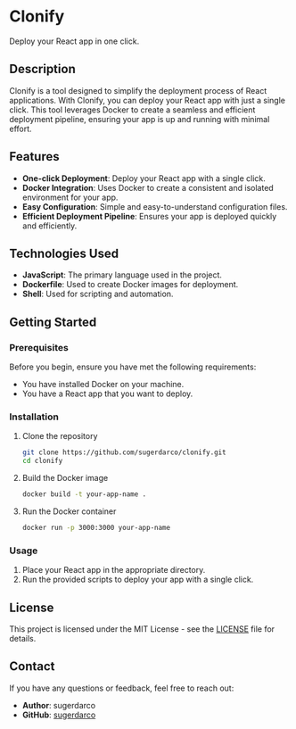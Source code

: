 # Clonify

Deploy your React app in one click.

## Description

Clonify is a tool designed to simplify the deployment process of React applications. With Clonify, you can deploy your React app with just a single click. This tool leverages Docker to create a seamless and efficient deployment pipeline, ensuring your app is up and running with minimal effort.

## Features

- **One-click Deployment**: Deploy your React app with a single click.
- **Docker Integration**: Uses Docker to create a consistent and isolated environment for your app.
- **Easy Configuration**: Simple and easy-to-understand configuration files.
- **Efficient Deployment Pipeline**: Ensures your app is deployed quickly and efficiently.

## Technologies Used

- **JavaScript**: The primary language used in the project.
- **Dockerfile**: Used to create Docker images for deployment.
- **Shell**: Used for scripting and automation.

## Getting Started

### Prerequisites

Before you begin, ensure you have met the following requirements:

- You have installed Docker on your machine.
- You have a React app that you want to deploy.

### Installation

1. Clone the repository
   ```bash
   git clone https://github.com/sugerdarco/clonify.git
   cd clonify
   ```

2. Build the Docker image
   ```bash
   docker build -t your-app-name .
   ```

3. Run the Docker container
   ```bash
   docker run -p 3000:3000 your-app-name
   ```

### Usage

1. Place your React app in the appropriate directory.
2. Run the provided scripts to deploy your app with a single click.

## License

This project is licensed under the MIT License - see the [LICENSE](LICENSE) file for details.

## Contact

If you have any questions or feedback, feel free to reach out:

- **Author**: sugerdarco
- **GitHub**: [sugerdarco](https://github.com/sugerdarco)
